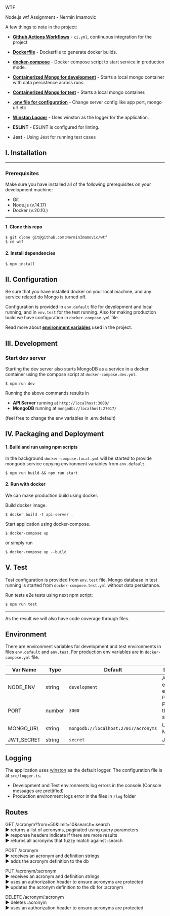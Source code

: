 WTF

Node.js wtf Assignment - Nermin Imamovic

A few things to note in the project:
* **[Github Actions Workflows](https://github.com/NerminImamovic/wtf/tree/master/.github/workflows)** -
`ci.yml`, continuous integration for the project 

* **[Dockerfile](https://github.com/NerminImamovic/wtf/blob/master/Dockerfile)** - Dockerfile to generate docker builds.

* **[docker-compose](https://github.com/NerminImamovic/wtf/blob/master/docker-compose.yml)** - Docker compose script to start service in production mode.

* **[Containerized Mongo for development](#iii-development)** - Starts a local mongo container with data persistence across runs.

* **[Containerized Mongo for test](#v-test)** - Starts a local mongo container.

* **[.env file for configuration](#environment)** - Change server config like app port, mongo url etc
* **[Winston Logger](#logging)** - Uses winston as the logger for the application.

* **ESLINT** - ESLINT is configured for linting.
* **Jest** - Using Jest for running test cases

## I. Installation

---

### Prerequisites
Make sure you have installed all of the following prerequisites on your development machine:
* Git
* Node.js (v.14.17)
* Docker (v.20.10.)

---

#### 1. Clone this repo

```
$ git clone git@github.com:NerminImamovic/wtf
$ cd wtf
```

#### 2. Install dependencies

```
$ npm install
```

## II. Configuration

Be sure that you have installed docker on your local machine, and any service related do Mongo is turned off. 

Configuration is provided in `env.default` file for development and local running, and in `env.test` for the test running. Also for making production build we have configuration in `docker-compose.yml` file.

Read more about **[environment variables](#environment)** used in the project.

## III. Development

### Start dev server
Starting the dev server also starts MongoDB as a service in a docker container using the compose script at `docker-compose.dev.yml`.

```
$ npm run dev
```
Running the above commands results in 
* **API Server** running at `http://localhost:3000/`
* **MongoDB** running at `mongodb://localhost:27017/`

(feel free to change the env variables in .env.default)

## IV. Packaging and Deployment

#### 1. Build and run using npm scripts 

In the background `docker-compose.local.yml` will be started to provide mongodb service copying environment variables from `env.default`.

```
$ npm run build && npm run start
```

#### 2. Run with docker

We can make production build using docker.

Build docker image.

```
$ docker build -t api-server .
```

Start application using docker-compose.

```
$ docker-compose up
```

or simply run

```
$ docker-compose up --build
```

## V. Test

Test configuration is provided from `env.test` file. Mongo database in test running is started from `docker-compose.test.yml` without data persistance.

Run tests e2e tests using next npm script:

```
$ npm run test
```

---

As the result we will also have code coverage through files.

## Environment
There are environment variables for development and test environments in files `env.default` and `env.test`. For production env variables are in `docker-compose.yml` file.

| Var Name  | Type  | Default | Description  |
|---|---|---|---|
| NODE_ENV  | string  | `development` |API runtime environment. eg: `production`  |
|  PORT | number  | `3000` | Port to run the API server on |
|  MONGO_URL | string  | `mongodb://localhost:27017/acronyms` | URL for MongoDB |
|  JWT_SECRET | string  | `secret` | Jwt Secret |


## Logging
The application uses [winston](https://github.com/winstonjs/winston) as the default logger. The configuration file is at `src/logger.ts`.

* Development and Test environments log errors in the console (Console messages are prettified)
* Production environment logs error in the files in `/log` folder

## Routes

GET /acronym?from=50&limit=10&search=:search<br>
▶ returns a list of acronyms, paginated using query parameters<br>
▶ response headers indicate if there are more results<br>
▶ returns all acronyms that fuzzy match against :search<br>

POST /acronym<br>
▶ receives an acronym and definition strings<br>
▶ adds the acronym definition to the db<br>

PUT /acronym/:acronym<br>
▶ receives an acronym and definition strings<br>
▶ uses an authorization header to ensure acronyms are protected<br>
▶ updates the acronym definition to the db for :acronym<br>

DELETE /acronym/:acronym<br>
▶ deletes :acronym<br>
▶ uses an authorization header to ensure acronyms are protected<br>
